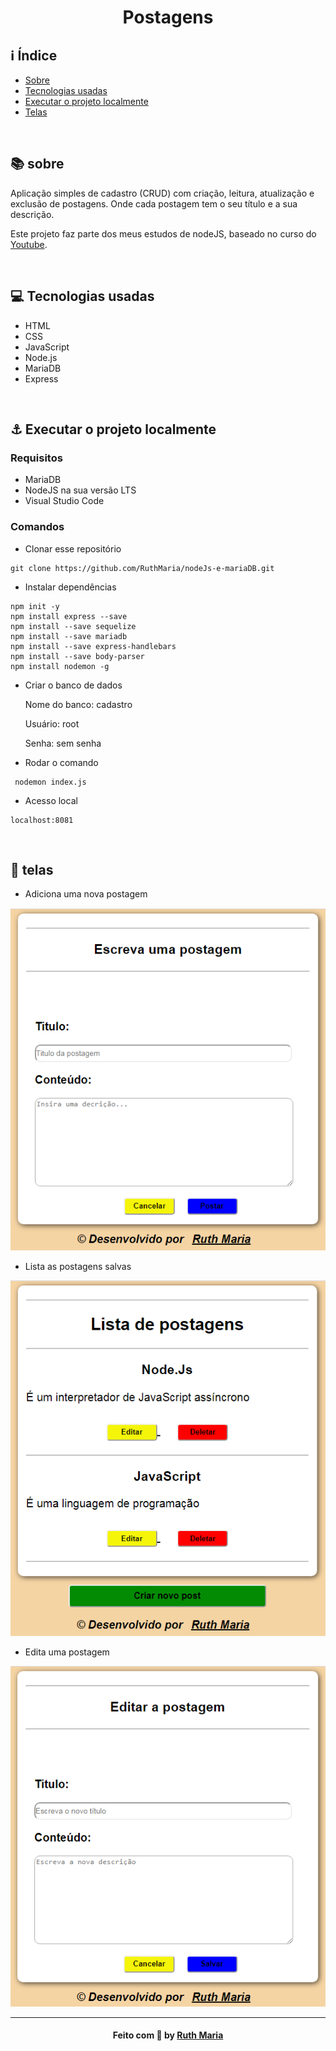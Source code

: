 <h1 align="center"> Postagens </h1> 

## :information_source: Índice
- [Sobre](#sobre)
- [Tecnologias usadas](#tecnologias)
- [Executar o projeto localmente](#executar)
- [Telas](#telas)


<a id="sobre"></a><br>

## :books: sobre

Aplicação simples de cadastro (CRUD) com criação, leitura, atualização e exclusão de postagens. Onde cada postagem tem o seu título e a sua descrição. 

Este projeto faz parte dos meus estudos de nodeJS, baseado no curso do [Youtube](https://www.youtube.com/playlist?list=PLJ_KhUnlXUPtbtLwaxxUxHqvcNQndmI4B).
<a id="sobre"></a>

<a id="tecnologias"></a><br>

## :computer: Tecnologias usadas
 * HTML
 * CSS
 * JavaScript
 * Node.js
 * MariaDB
 * Express
 
 <a id="executar"></a><br>

## :anchor: Executar o projeto localmente

### Requisitos
- MariaDB
- NodeJS na sua versão LTS
- Visual Studio Code

### Comandos

- Clonar esse repositório
```
git clone https://github.com/RuthMaria/nodeJs-e-mariaDB.git
```

- Instalar dependências
```
npm init -y
npm install express --save
npm install --save sequelize
npm install --save mariadb
npm install --save express-handlebars
npm install --save body-parser
npm install nodemon -g
```

- Criar o banco de dados
  
   Nome do banco: cadastro
  
   Usuário: root
  
   Senha: sem senha
  
- Rodar o comando

```
 nodemon index.js
```

- Acesso local

```
localhost:8081
```

 <a id="telas"></a><br>

## :iphone: telas

- Adiciona uma nova postagem

![tela de cadastro](https://github.com/RuthMaria/nodeJs-e-mariaDB/blob/master/cadastro/postagens/formCRUD/images/cadastrarPostagem.png)

- Lista as postagens salvas

![home do site](https://github.com/RuthMaria/nodeJs-e-mariaDB/blob/master/cadastro/postagens/formCRUD/images/listarPostagens.png)

- Edita uma postagem

![tela de editar](https://github.com/RuthMaria/nodeJs-e-mariaDB/blob/master/cadastro/postagens/formCRUD/images/editarPostagem.png)

---

<h4 align="center">
    Feito com 💜 by <a href="https://www.linkedin.com/in/ruth-maria-9b256071/" target="_blank">Ruth Maria</a>
</h4>
